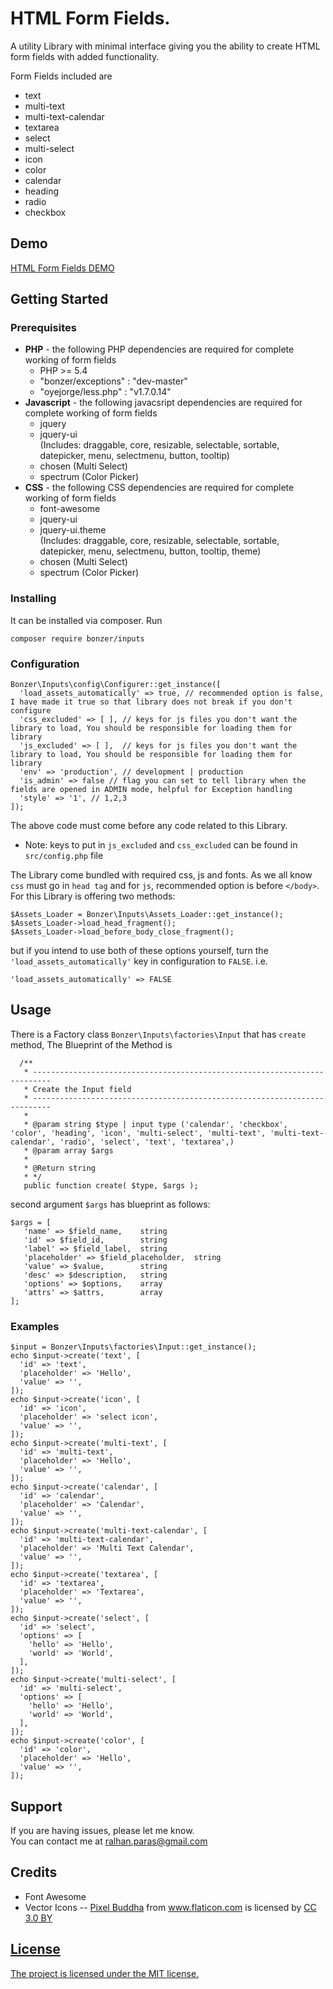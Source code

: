 # HTML Form Fields.
A utility Library with minimal interface giving you the ability to create HTML form fields with added functionality.<br>

Form Fields included are
* text
* multi-text
* multi-text-calendar
* textarea
* select
* multi-select
* icon
* color
* calendar
* heading 
* radio
* checkbox

## Demo
<a target="_blank" href="http://bonzercode.com/packages/demos/inputs/">HTML Form Fields DEMO</a>

## Getting Started

### Prerequisites
<ul>
  <li>
    <b>PHP</b> - the following PHP dependencies are required for complete working of form fields
    <ul>
      <li>PHP >= 5.4</li>
      <li>"bonzer/exceptions" : "dev-master"</li>
      <li>"oyejorge/less.php" : "v1.7.0.14"</li>
    </ul>
</li>
  <li>
    <b>Javascript</b> - the following javacsript dependencies are required for complete working of form fields
    <ul>
      <li>jquery</li>
      <li>jquery-ui <br>(Includes: draggable, core, resizable, selectable, sortable, datepicker, menu, selectmenu, button, tooltip)</li>
      <li>chosen (Multi Select)</li>
      <li>spectrum (Color Picker)</li>
    </ul>
  </li>
  <li>
    <b>CSS</b> - the following CSS dependencies are required for complete working of form fields
    <ul>
      <li>font-awesome</li>
      <li>jquery-ui</li>
      <li>jquery-ui.theme <br>(Includes: draggable, core, resizable, selectable, sortable, datepicker, menu, selectmenu, button, tooltip, theme)</li>
      <li>chosen (Multi Select)</li>
      <li>spectrum (Color Picker)</li>
    </ul>
  </li>
</ul>

### Installing 
It can be installed via composer. Run
```
composer require bonzer/inputs
```

### Configuration
```
Bonzer\Inputs\config\Configurer::get_instance([
  'load_assets_automatically' => true, // recommended option is false, I have made it true so that library does not break if you don't configure
  'css_excluded' => [ ], // keys for js files you don't want the library to load, You should be responsible for loading them for library
  'js_excluded' => [ ],  // keys for js files you don't want the library to load, You should be responsible for loading them for library
  'env' => 'production', // development | production
  'is_admin' => false // flag you can set to tell library when the fields are opened in ADMIN mode, helpful for Exception handling
  'style' => '1', // 1,2,3
]);
```
The above code must come before any code related to this Library.<br>
* Note: keys to put in <code>js_excluded</code> and <code>css_excluded</code> can be found in <code>src/config.php</code> file

The Library come bundled with required css, js and fonts. As we all know <code>css</code> must go in <code>head tag</code> and for <code>js</code>, 
recommended option is before <code>&lt;/body&gt;</code>. For this Library is offering two methods:

```
$Assets_Loader = Bonzer\Inputs\Assets_Loader::get_instance();
$Assets_Loader->load_head_fragment();
$Assets_Loader->load_before_body_close_fragment();
```
but if you intend to use both of these options yourself, turn the <code>'load_assets_automatically'</code> key in configuration to <code>FALSE</code>. i.e.
```
'load_assets_automatically' => FALSE
```
## Usage
There is a Factory class <code>Bonzer\Inputs\factories\Input</code> that has <code>create</code> method, 
The Blueprint of the Method is 
```
  /**
   * --------------------------------------------------------------------------
   * Create the Input field
   * --------------------------------------------------------------------------
   * 
   * @param string $type | input type ('calendar', 'checkbox', 'color', 'heading', 'icon', 'multi-select', 'multi-text', 'multi-text-calendar', 'radio', 'select', 'text', 'textarea',)
   * @param array $args 
   * 
   * @Return string 
   * */
   public function create( $type, $args );
```
second argument <code>$args</code> has blueprint as follows: 
```
$args = [
   'name' => $field_name,    string
   'id' => $field_id,        string
   'label' => $field_label,  string
   'placeholder' => $field_placeholder,  string
   'value' => $value,        string
   'desc' => $description,   string
   'options' => $options,    array
   'attrs' => $attrs,        array
];
```
### Examples
```
$input = Bonzer\Inputs\factories\Input::get_instance();
echo $input->create('text', [
  'id' => 'text',
  'placeholder' => 'Hello',
  'value' => '',
]);
echo $input->create('icon', [
  'id' => 'icon',
  'placeholder' => 'select icon',
  'value' => '',
]);
echo $input->create('multi-text', [
  'id' => 'multi-text',
  'placeholder' => 'Hello',
  'value' => '',
]);
echo $input->create('calendar', [
  'id' => 'calendar',
  'placeholder' => 'Calendar',
  'value' => '',
]);
echo $input->create('multi-text-calendar', [
  'id' => 'multi-text-calendar',
  'placeholder' => 'Multi Text Calendar',
  'value' => '',
]);
echo $input->create('textarea', [
  'id' => 'textarea',
  'placeholder' => 'Textarea',
  'value' => '',
]);
echo $input->create('select', [
  'id' => 'select',
  'options' => [
    'hello' => 'Hello',
    'world' => 'World',
  ],
]);
echo $input->create('multi-select', [
  'id' => 'multi-select',
  'options' => [
    'hello' => 'Hello',
    'world' => 'World',
  ],
]);
echo $input->create('color', [
  'id' => 'color',
  'placeholder' => 'Hello',
  'value' => '',
]);
```
## Support
If you are having issues, please let me know.<br>
You can contact me at ralhan.paras@gmail.com

## Credits
* Font Awesome
* Vector Icons -- <a href="http://www.flaticon.com/authors/pixel-buddha" title="Pixel Buddha" class="dark-grey">Pixel Buddha</a> from <a href="http://www.flaticon.com" title="Flaticon" class="dark-grey">www.flaticon.com</a> is licensed by <a href="http://creativecommons.org/licenses/by/3.0/" title="Creative Commons BY 3.0" target="_blank" class="dark-grey">CC 3.0 BY

## License
The project is licensed under the MIT license.

